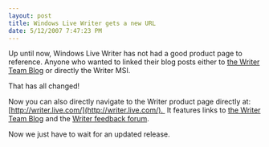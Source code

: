 ```yaml
---
layout: post
title: Windows Live Writer gets a new URL
date: 5/12/2007 7:47:23 PM
---
```


Up until now, Windows Live Writer has not had a good product page to reference. Anyone who wanted to linked their blog posts either to [the Writer Team Blog](http://windowslivewriter.spaces.live.com/) or directly the Writer MSI.

That has all changed!

Now you can also directly navigate to the Writer product page directly at: [http://writer.live.com/](http://writer.live.com/).  It features links to [the Writer Team Blog](http://windowslivewriter.spaces.live.com/) and the [Writer feedback forum](http://groups.msn.com/windowslivewriter/home).

Now we just have to wait for an updated release.
